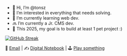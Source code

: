 - 👋 Hi, I’m @tonsz
- 👀 I’m interested in everything that needs solving.
- 🌱 I’m currently learning web dev.
- 🔜 I’m currently a Jr. CMS dev. 
- 💞 This 2025, my goal is to build at least 1 pet project :)


[![GitHub Streak](https://streak-stats.demolab.com?user=tonsz&theme=tokyonight)](https://git.io/streak-stats)
<!---
tonsz/tonsz is a ✨ special ✨ repository because its `README.md` (this file) appears on your GitHub profile.
You can click the Preview link to take a look at your changes.
--->

💌 [Email](mailto:tmestrera@gmail.com) | ✍️ [Digital Notebook](https://tonsz.bearblog.dev) | 🕹️ [Play something](https://tonsz.github.io/jeoparrdy/)
